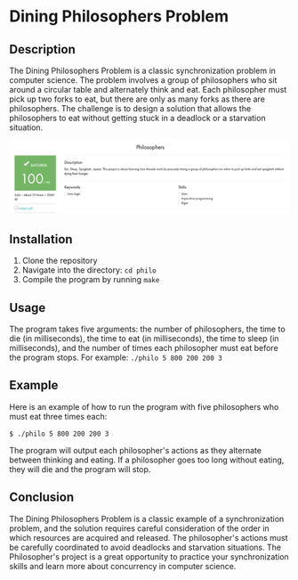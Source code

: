 # Dining Philosophers Problem

## Description

The Dining Philosophers Problem is a classic synchronization problem in computer science. The problem involves a group of philosophers who sit around a circular table and alternately think and eat. Each philosopher must pick up two forks to eat, but there are only as many forks as there are philosophers. The challenge is to design a solution that allows the philosophers to eat without getting stuck in a deadlock or a starvation situation.

![](image.png)

## Installation

1. Clone the repository
2. Navigate into the directory: `cd philo`
3. Compile the program by running `make`

## Usage

The program takes five arguments: the number of philosophers, the time to die (in milliseconds), the time to eat (in milliseconds), the time to sleep (in milliseconds), and the number of times each philosopher must eat before the program stops. For example: `./philo 5 800 200 200 3`

## Example

Here is an example of how to run the program with five philosophers who must eat three times each:

```
$ ./philo 5 800 200 200 3

```

The program will output each philosopher's actions as they alternate between thinking and eating. If a philosopher goes too long without eating, they will die and the program will stop.

## Conclusion

The Dining Philosophers Problem is a classic example of a synchronization problem, and the solution requires careful consideration of the order in which resources are acquired and released. The philosopher's actions must be carefully coordinated to avoid deadlocks and starvation situations. The Philosopher's project is a great opportunity to practice your synchronization skills and learn more about concurrency in computer science.
